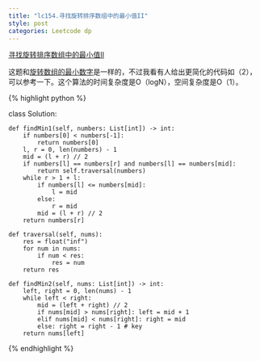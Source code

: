 ```yaml
---
title: "lc154.寻找旋转排序数组中的最小值II"
style: post
categories: Leetcode dp
---
```


[寻找旋转排序数组中的最小值II](https://leetcode-cn.com/problems/find-minimum-in-rotated-sorted-array-ii/)

这题和[旋转数组的最小数字](https://leetcode-cn.com/)是一样的，不过我看有人给出更简化的代码如（2），可以参考一下。这个算法的时间复杂度是O（logN），空间复杂度是O（1）。

{% highlight python %}

class Solution:

    def findMin1(self, numbers: List[int]) -> int:
        if numbers[0] < numbers[-1]:
            return numbers[0]
        l, r = 0, len(numbers) - 1
        mid = (l + r) // 2
        if numbers[l] == numbers[r] and numbers[l] == numbers[mid]:
            return self.traversal(numbers)
        while r > 1 + l:
            if numbers[l] <= numbers[mid]:
                l = mid
            else:
                r = mid
            mid = (l + r) // 2
        return numbers[r]
        
    def traversal(self, nums):
        res = float("inf")
        for num in nums:
            if num < res:
                res = num
        return res

    def findMin2(self, nums: List[int]) -> int:
        left, right = 0, len(nums) - 1
        while left < right:
            mid = (left + right) // 2
            if nums[mid] > nums[right]: left = mid + 1
            elif nums[mid] < nums[right]: right = mid
            else: right = right - 1 # key
        return nums[left]

{% endhighlight %}

